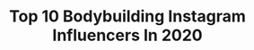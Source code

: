 ---
title: Top 10 Bodybuilding Instagram Influencers In 2020
description: >-
  Find top bodybuilding Instagram influencers in 2020. Most popular hashtags: #training #motivation #workout #bodybuilding.
platform: Instagram
profiles:
  - username: "misscharlyyy"
    fullname: >-
      𝐂𝐇𝐀𝐑𝐋𝐎𝐓𝐓𝐄 🇳🇱
    location: ""
    followers: 2802
    engagement: 2879
    commentsToLikes: 0.204980
    id: ck8tbmivow8yj0j787arfz4mb
    verified: false
    hashtags: "#fitnessmodel, #positive, #barefeet, #couplegoals"
  - username: "3bdo_140"
    fullname: >-
      عبدو
    location: ""
    followers: 9349
    engagement: 1265
    commentsToLikes: 0.070562
    id: ck5c7m79f7slp0i11gcjmf4jo
    verified: false
    hashtags: ""
  - username: "ifbb_pro_samanolfati_"
    fullname: >-
      ✏مربی آنلاین
    location: "Iran"
    followers: 33383
    engagement: 898
    commentsToLikes: 0.044185
    id: ck5bxf98unlze0i11ucjov8gz
    verified: false
    hashtags: "#back"
  - username: "kukla_lina"
    fullname: >-
      Fitness  | 🎬 Take Me Out 2020
    location: "Germany"
    followers: 12038
    engagement: 1316
    commentsToLikes: 0.049993
    id: ck55ngfub65tt0i11zg580h3w
    verified: false
    hashtags: "#fitness, #bikinigirls, #fitspo, #body"
  - username: "martini_puti"
    fullname: >-
      Martini.Puti
    location: "Germany"
    followers: 2318
    engagement: 2180
    commentsToLikes: 0.122295
    id: ck13895b6f3k40i19j2s7a9h3
    verified: false
    hashtags: "#holyshit, #kopfortzone, #muskelaufbau, #positivvibes"
  - username: "pumping_steffi"
    fullname: >-
      🔵☆𝓢 𝓽 𝓮 𝓯 𝓪 𝓷 𝓲 𝓮☆ 🔵
    location: "Germany"
    followers: 12877
    engagement: 990
    commentsToLikes: 0.078291
    id: ck55ngfln65sk0i11v39wioa9
    verified: false
    hashtags: "#fit, #gains, #active, #motivation"
  - username: "jblary"
    fullname: >-
      L A R Y . J B💕
    location: "Germany"
    followers: 48971
    engagement: 444
    commentsToLikes: 0.055877
    id: ck5zrd10jwctn0i14lb21z3m2
    verified: false
    hashtags: ""
  - username: "akarenvieira"
    fullname: >-
      VIEIRA
    location: "Brazil"
    followers: 130519
    engagement: 391
    commentsToLikes: 0.167114
    id: ck5zyvtedamfw0i14zqqbg0kx
    verified: false
    hashtags: "#treinoinsano"
  - username: "valentina.fitmum"
    fullname: >-
      🏋️‍♂️FITMOM🏋️‍♂️
    location: "Italy"
    followers: 5243
    engagement: 1897
    commentsToLikes: 0.205335
    id: ck5zshjxzyibf0i14l9nnc87z
    verified: false
    hashtags: "#fitnesslifestyle, #instaworkout, #instamoment, #instamakeup"
  - username: "mariusflorentinfit"
    fullname: >-
      Marius Florentin
    location: ""
    followers: 120443
    engagement: 851
    commentsToLikes: 0.023200
    id: ck8t4684e5n6m0j78k0vfr05i
    verified: false
    hashtags: ""
---